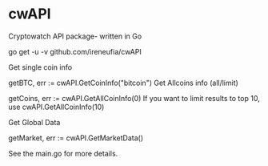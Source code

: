 # cwAPI
Cryptowatch API package- written in Go


go get -u -v github.com/ireneufia/cwAPI

Get single coin info

getBTC, err := cwAPI.GetCoinInfo("bitcoin")
Get Allcoins info (all/limit)

getCoins, err := cwAPI.GetAllCoinInfo(0)
If you want to limit results to top 10, use cwAPI.GetAllCoinInfo(10)

Get Global Data

getMarket, err := cwAPI.GetMarketData()

See the main.go for more details.

